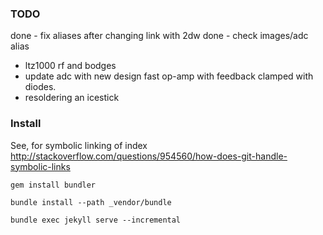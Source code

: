 

### TODO

done - fix aliases after changing link with 2dw 
done - check images/adc alias 

- ltz1000 rf and bodges
- update adc with new design fast op-amp with feedback clamped with diodes.
- resoldering an icestick 

### Install

See, for symbolic linking of index 
  http://stackoverflow.com/questions/954560/how-does-git-handle-symbolic-links

```
gem install bundler

bundle install --path _vendor/bundle

bundle exec jekyll serve --incremental
```
